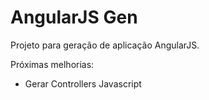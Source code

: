 # AngularJS Gen

Projeto para geração de aplicação AngularJS.

Próximas melhorias:
 - Gerar Controllers Javascript